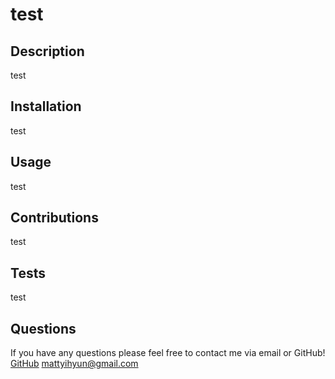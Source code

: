 # test

## Description
test
## Installation
test
## Usage
test
## Contributions
test
## Tests
test

## Questions
If you have any questions please feel free to contact me via email or GitHub!
[GitHub]("https://www.github.com/Myhyun)
mattyihyun@gmail.com
